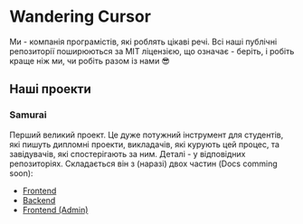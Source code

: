 # Wandering Cursor

Ми - компанія програмістів, які роблять цікаві речі.
Всі наші публічні репозиторії поширюються за MIT ліцензією, що означає - беріть, і робіть краще ніж ми, чи робіть разом із нами 😎

## Наші проекти
### Samurai

Перший великий проект. Це дуже потужний інструмент для студентів, які пишуть дипломні проекти, викладачів, які курують цей процес, та завідувачів, які спостерігають за ним. Деталі - у відповідних репозиторіях.
Складається він з (наразі) двох частин (Docs comming soon):
 - [Frontend](https://github.com/Wandering-Cursor/Samurai-Frontend)
 - [Backend](https://github.com/Wandering-Cursor/Samurai-Backend)
 - [Frontend (Admin)](https://github.com/Wandering-Cursor/Samurai-Admin-Frontend)
